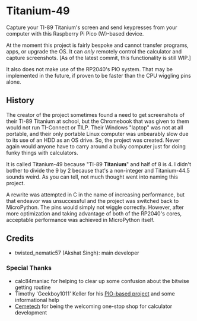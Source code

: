 # Titanium-49

Capture your TI-89 Titanium's screen and send keypresses from your computer with this Raspberry Pi Pico (W)-based device.

At the moment this project is fairly bespoke and cannot transfer programs, apps, or upgrade the OS. It can *only* remotely control the calculator and capture screenshots. [As of the latest commit, this functionality is still WIP.]

It also does not make use of the RP2040's PIO system. That may be implemented in the future, if proven to be faster than the CPU wiggling pins alone.

## History

The creator of the project sometimes found a need to get screenshots of their TI-89 Titanium at school, but the Chromebook that was given to them would not run TI-Connect or TILP. Their Windows "laptop" was not at all portable, and their only portable Linux computer was unbearably slow due to its use of an HDD as an OS drive. So, the project was created. Never again would anyone have to carry around a bulky computer just for doing funky things with calculators.

It is called Titanium-49 because "TI-89 **Titanium**" and half of 8 is 4. I didn't bother to divide the 9 by 2 because that's a non-integer and Titanium-44.5 sounds weird. As you can tell, not much thought went into naming this project.

A rewrite was attempted in C in the name of increasing performance, but that endeavor was unsuccessful and the project was switched back to MicroPython. The pins would simply not wiggle correctly. However, after more optimization and taking advantage of both of the RP2040's cores, acceptable performance was achieved in MicroPython itself.

## Credits

* twisted_nematic57 (Akshat Singh): main developer

### Special Thanks

* calc84maniac for helping to clear up some confusion about the bitwise getting routine
* Timothy 'Geekboy1011' Keller for his [PIO-based project](https://github.com/geekbozu/PicoSilverLink) and some informational help
* [Cemetech](https://cemetech.net) for being the welcoming one-stop shop for calculator development
